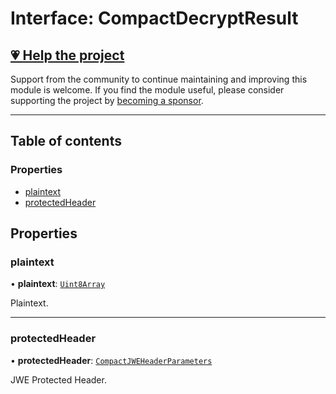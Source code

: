 # Interface: CompactDecryptResult

## [💗 Help the project](https://github.com/sponsors/panva)

Support from the community to continue maintaining and improving this module is welcome. If you find the module useful, please consider supporting the project by [becoming a sponsor](https://github.com/sponsors/panva).

---

## Table of contents

### Properties

- [plaintext](types.CompactDecryptResult.md#plaintext)
- [protectedHeader](types.CompactDecryptResult.md#protectedheader)

## Properties

### plaintext

• **plaintext**: [`Uint8Array`]( https://developer.mozilla.org/en-US/docs/Web/JavaScript/Reference/Global_Objects/Uint8Array )

Plaintext.

___

### protectedHeader

• **protectedHeader**: [`CompactJWEHeaderParameters`](types.CompactJWEHeaderParameters.md)

JWE Protected Header.
